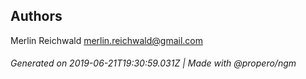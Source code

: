 ## Authors

Merlin Reichwald <merlin.reichwald@gmail.com>

###### Generated on 2019-06-21T19:30:59.031Z | Made with @propero/ngm